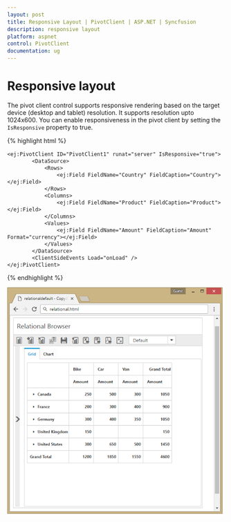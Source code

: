 ```yaml
---
layout: post
title: Responsive Layout | PivotClient | ASP.NET | Syncfusion
description: responsive layout
platform: aspnet
control: PivotClient
documentation: ug
---
```


# Responsive layout

The pivot client control supports responsive rendering based on the target device (desktop and tablet) resolution. It supports resolution upto 1024x600. You can enable responsiveness in the pivot client by setting the `IsResponsive` property to true.

{% highlight html %}

    <ej:PivotClient ID="PivotClient1" runat="server" IsResponsive="true">
            <DataSource>
                <Rows>
                    <ej:Field FieldName="Country" FieldCaption="Country"></ej:Field>
                </Rows>
                <Columns>
                    <ej:Field FieldName="Product" FieldCaption="Product"></ej:Field>
                </Columns>
                <Values>
                    <ej:Field FieldName="Amount" FieldCaption="Amount" Format="currency"></ej:Field>
                </Values>
            </DataSource>
            <ClientSideEvents Load="onLoad" />
    </ej:PivotClient>

{% endhighlight %}

![Responsive layout in ASP NET pivot client control](Responsive-Layout_images/responsive.png)
